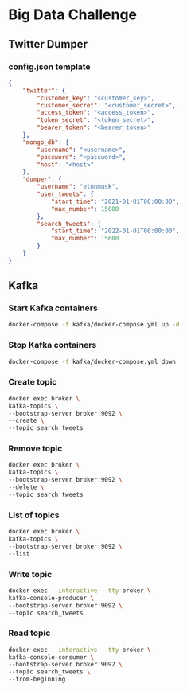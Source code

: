 # Big Data Challenge


## Twitter Dumper

### config.json template

```json
{
    "twitter": {
        "customer_key": "<customer_key>",
        "customer_secret": "<customer_secret>",
        "access_token": "<access_token>",
        "token_secret": "<token_secret>",
        "bearer_token": "<bearer_token>"
    },
    "mongo_db": {
        "username": "<username>",
        "password": "<password>",
        "host": "<host>"
    },
    "dumper": {
        "username": "elonmusk",
        "user_tweets": {
            "start_time": "2021-01-01T00:00:00",
            "max_number": 15000
        },
        "search_tweets": {
            "start_time": "2022-01-01T00:00:00",
            "max_number": 15000
        }
    }
}
```

## Kafka

### Start Kafka containers

```bash
docker-compose -f kafka/docker-compose.yml up -d
```

### Stop Kafka containers

```bash
docker-compose -f kafka/docker-compose.yml down
```

### Create topic

```bash
docker exec broker \
kafka-topics \
--bootstrap-server broker:9092 \
--create \
--topic search_tweets
```

### Remove topic

```bash
docker exec broker \
kafka-topics \
--bootstrap-server broker:9092 \
--delete \
--topic search_tweets
```

### List of topics

```bash
docker exec broker \
kafka-topics \
--bootstrap-server broker:9092 \
--list
```

### Write topic

```bash
docker exec --interactive --tty broker \
kafka-console-producer \
--bootstrap-server broker:9092 \
--topic search_tweets
```

### Read topic

```bash
docker exec --interactive --tty broker \
kafka-console-consumer \
--bootstrap-server broker:9092 \
--topic search_tweets \
--from-beginning
```